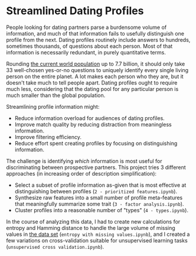 # Streamlined Dating Profiles
 
People looking for dating partners parse a burdensome volume of information, and much of that information fails to usefully distinguish one profile from the next. Dating profiles routinely include answers to hundreds, sometimes thousands, of questions about each person. Most of that information is necessarily redundant, in purely quantitative terms.

Rounding [the current world population](https://www.census.gov/popclock/) up to 7.7 billion, it should only take 33 well-chosen yes-or-no questions to uniquely identify every single living person on the entire planet. A lot makes each person who they are, but it doesn't take much to tell people apart. Dating profiles ought to require much less, considering that the dating pool for any particular person is much smaller than the global population.

Streamlining profile information might:
- Reduce information overload for audiences of dating profiles.
- Improve match quality by reducing distraction from meaningless information.
- Improve filtering efficiency.
- Reduce effort spent creating profiles by focusing on distinguishing information.

The challenge is identifying _which_ information is most useful for discriminating between prospective partners. This project tries 3 different approaches (in increasing order of description simplification):

- Select a subset of profile information as-given that is most effective at distinguishing between profiles (`2 - prioritized features.ipynb`).
- Synthesize raw features into a small number of profile meta-features that meaningfully summarize some trait (`3 - factor analysis.ipynb`).
- Cluster profiles into a reasonable number of "types" (`4 - types.ipynb`).

In the course of analyzing this data, I had to create new calculations for entropy and Hamming distance to handle the large volume of missing values in [the data set](https://doi.org/10.26775/ODP.2016.11.03) (`entropy with missing values.ipynb`), and I created a few variations on cross-validation suitable for unsupervised learning tasks (`unsupervised cross validation.ipynb`).